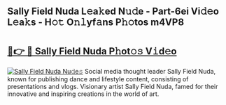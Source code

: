 ## Sally Field Nuda L𝚎a𝚔ed N𝚞𝚍e - Part-6ei Vi𝚍𝚎o L𝚎a𝚔s - H𝚘𝚝 O𝚗𝚕yf𝚊ns P𝚑𝚘tos m4VP8

# <h2><a href="http://kfay8u.oniu.top/?m=Sally+Field+Nuda">🔗👉 🔴 Sally Field Nuda P𝚑ot𝚘𝚜 V𝚒d𝚎o</a></h2>

[![Sally Field Nuda Nu𝚍e𝚜](https://i.imgur.com/0qMVB7G.gif)](http://kfay8u.oniu.top/?m=Sally+Field+Nuda)
Social media thought leader Sally Field Nuda, known for publishing dance and lifestyle content, consisting of presentations and vlogs. Visionary artist Sally Field Nuda, famed for their innovative and inspiring creations in the world of art.  
